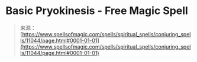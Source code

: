 <!--yml

category: 未分类

date: 2024-06-12 18:48:01

-->

# Basic Pryokinesis - Free Magic Spell

> 来源：[https://www.spellsofmagic.com/spells/spiritual_spells/conjuring_spells/11044/page.html#0001-01-01](https://www.spellsofmagic.com/spells/spiritual_spells/conjuring_spells/11044/page.html#0001-01-01)
